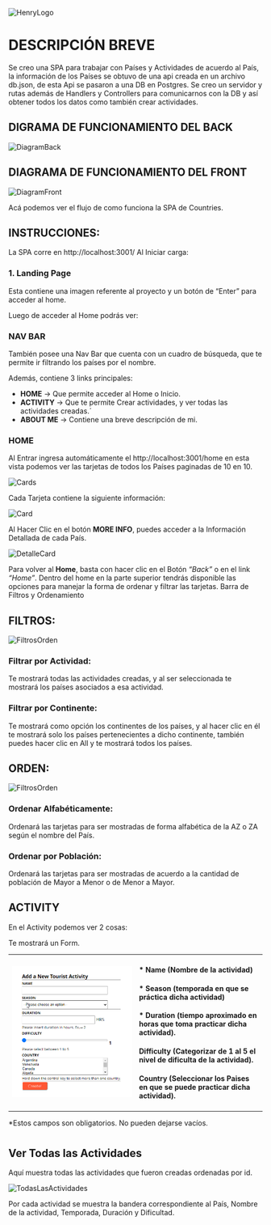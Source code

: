 ![HenryLogo](https://d31uz8lwfmyn8g.cloudfront.net/Assets/logo-henry-white-lg.png)



# DESCRIPCIÓN BREVE
Se creo una SPA para trabajar con Países y Actividades de acuerdo al País, la información de los Países se obtuvo de una api creada en un archivo db.json, de esta Api se pasaron a una DB en Postgres.
Se creo un servidor y rutas además de Handlers y Controllers para comunicarnos con la DB y así obtener todos los datos como también crear actividades.

## DIGRAMA DE FUNCIONAMIENTO DEL BACK

![DiagramBack](/imgs/diagramBack.svg)


## DIAGRAMA DE FUNCIONAMIENTO DEL FRONT
![DiagramFront]([/imgs/diagramFront.svg](https://github.com/ALoyoVasquez/cr-pi-countries-main/blob/main/cr-pi-countries-main/imgs/diagramFront.svg))

Acá podemos ver el flujo de como funciona la SPA de Countries.

## INSTRUCCIONES:
La SPA corre en http://localhost:3001/
Al Iniciar carga:

### 1. Landing Page
 Esta contiene una imagen referente al proyecto y un botón de “Enter” para acceder al home.


Luego de acceder al Home podrás ver:

### NAV BAR

También posee una Nav Bar que cuenta con un cuadro de búsqueda, que te permite ir filtrando los países por el nombre.

Además, contiene 3 links principales:
* **HOME** 	    → Que permite acceder al Home o Inicio.
* **ACTIVITY**  → Que te permite Crear actividades, y ver todas las actividades creadas.´
* **ABOUT ME** → Contiene una breve descripción de mi.

### HOME
Al Entrar ingresa automáticamente el http://localhost:3001/home en esta vista podemos ver las tarjetas de todos los Países paginadas de 10 en 10.

![Cards](/imgs/cards.png)

Cada Tarjeta contiene la siguiente información:


![Card](/imgs/card.svg)


Al Hacer Clic en el botón **MORE INFO**, puedes acceder a la Información Detallada de cada País.

![DetalleCard](/imgs/details.svg)


Para volver al **Home**, basta con hacer clic en el Botón _“Back”_ o en el link _“Home”_.
Dentro del home en la parte superior tendrás disponible las opciones para manejar la forma de ordenar y filtrar las tarjetas.
Barra de Filtros y Ordenamiento

## FILTROS:
![FiltrosOrden](/imgs/filtersOrden.png)
### Filtrar por Actividad:
 Te mostrará todas las actividades creadas, y al ser seleccionada te mostrará los países asociados a esa actividad.

### Filtrar por Continente: 
Te mostrará como opción los continentes de los países, y al hacer clic en él te mostrará solo los países pertenecientes a dicho continente, también puedes hacer clic en All y te mostrará todos los países.

## ORDEN:
![FiltrosOrden](/imgs/filtersOrden.png)
### Ordenar Alfabéticamente: 
Ordenará las tarjetas para ser mostradas de forma alfabética de la AZ o ZA según el nombre del País.
### Ordenar por Población: 
Ordenará las tarjetas para ser mostradas de acuerdo a la cantidad de población de Mayor a Menor o de Menor a Mayor. 

## ACTIVITY
En el Activity podemos ver 2 cosas:


Te mostrará un Form.
<table>
    <tr>
	  <td width="50%">
        <img src="./imgs/addActivity.png" alt="addActivity" width="100%"/>
	  </td>
	  <td width="50%">
        <h4> * Name (Nombre de la actividad) </h4> 
        <h4> * Season (temporada en que se práctica dicha actividad)</h4> 
        <h4> * Duration (tiempo aproximado en horas que toma practicar dicha actividad).</h4> 
        <h4> Difficulty (Categorizar de 1 al 5 el nivel de dificulta de la actividad).</h4> 
        <h4> Country (Seleccionar los Paises en que se puede practicar dicha actividad). </h4> 
      </td>
    </tr>
</table>
*Estos campos son obligatorios. No pueden dejarse vacíos.


#

## Ver Todas las Actividades

Aquí muestra todas las actividades que fueron creadas ordenadas por id.

![TodasLasActividades](/imgs/activities.png)

Por cada actividad se muestra la bandera correspondiente al País, Nombre de la actividad, Temporada, Duración y Dificultad.

